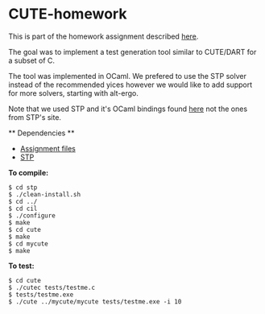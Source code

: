 CUTE-homework
=============

This is part of the homework assignment described [here](http://fa09.pbworks.com/w/page/4233620/CUTE-Homework).

The goal was to implement a test generation tool similar to CUTE/DART for a
subset of C.

The tool was implemented in OCaml. We prefered to use the STP solver instead of
the recommended yices however we would like to add support for more solvers,
starting with alt-ergo.

Note that we used STP and it's OCaml bindings found
[here](http://www.cs.umd.edu/class/spring2013/cmsc631/p2.shtml) not the ones from
STP's site.

** Dependencies **

* [Assignment files](http://srl.cs.berkeley.edu/%7Eksen/assignment.tar.gz)
* [STP](http://www.cs.umd.edu/class/spring2013/cmsc631/p2/p2-updated-stp.zip) 

**To compile:**

    $ cd stp
    $ ./clean-install.sh
    $ cd ../
    $ cd cil
    $ ./configure
    $ make
    $ cd cute
    $ make
    $ cd mycute
    $ make

**To test:**

    $ cd cute
    $ ./cutec tests/testme.c
    $ tests/testme.exe
    $ ./cute ../mycute/mycute tests/testme.exe -i 10

